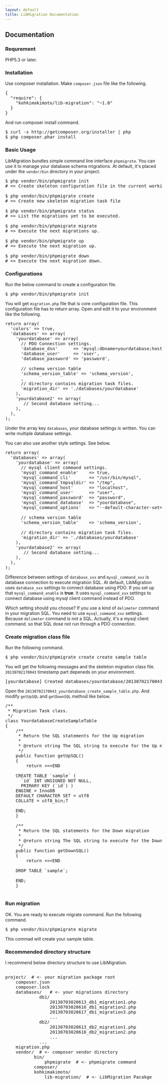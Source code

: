 ```yaml
---
layout: default
title: LibMigration Documentation
---
```


## Documentation


### Requrement

PHP5.3 or later.


### Installation

Use composer installation. Make `composer.json` file like the following.

<pre class="javascript">
{
  "require": {
    "kohkimakimoto/lib-migration": "~1.0"
  }
}
</pre>

And run composer install command.

<pre class="sh">
$ curl -s http://getcomposer.org/installer | php
$ php composer.phar install
</pre>


### Basic Usage

LibMigration bundles simple command line interface `phpmigrate`.
You can use it to manage your database schema migrations.
At default, it's placed under the `vendor/bin` directory in your project.

<pre class="sh">
$ php vendor/bin/phpmigrate init
# => Create skeleton configuration file in the current working directory.

$ php vendor/bin/phpmigrate create
# => Create new skeleton migration task file

$ php vendor/bin/phpmigrate status
# => List the migrations yet to be executed.

$ php vendor/bin/phpmigrate migrate
# => Execute the next migrations up.

$ php vendor/bin/phpmigrate up
# => Execute the next migration up.

$ php vendor/bin/phpmigrate down
# => Execute the next migration down.
</pre>


### Configurations

Run the below command to create a configuration file.

<pre class="sh">
$ php vendor/bin/phpmigrate init
</pre>

You will get `migration.php` file that is core configuration file.
This configuration file has to return array.
Open and edit it to your environment like the following.

<pre class="php">
return array(
  'colors' => true,
  'databases' => array(
    'yourdatabase' => array(
      // PDO Connection settings.
      'database_dsn'      => 'mysql:dbname=yourdatabase;host=localhost',
      'database_user'     => 'user',
      'database_password' => 'password',

      // schema version table
      'schema_version_table' => 'schema_version',
      ,
      // directory contains migration task files.
      'migration_dir' => './databases/yourdatabase'
    ),
    'yourdatabase2' => array(
       // Second database setting...
    ),
  ),
);
</pre>

Under the array key `databases`, your database settings is written.
You can write multiple database settings.

You can also use another style settings. See below.

<pre class="php">
return array(
  'databases' => array(
    'yourdatabase' => array(
      // mysql client command settings.
      'mysql_command_enable'    => true,
      'mysql_command_cli'       => "/usr/bin/mysql",
      'mysql_command_tmpsqldir' => "/tmp",
      'mysql_command_host'      => "localhost",
      'mysql_command_user'      => "user",
      'mysql_command_password'  => "password",
      'mysql_command_database'  => "yourdatabase",
      'mysql_command_options'   => "--default-character-set=utf8",

      // schema version table
      'schema_version_table'    => 'schema_version',

      // directory contains migration task files.
      'migration_dir' => './databases/yourdatabase'
    ),
    'yourdatabase2' => array(
       // Second database setting...
    ),
  ),
);
</pre>

Difference between settings of `database_xxx` and `mysql_command_xxx` is database connection to execute migration SQL.
At default, LibMigration uses `database_xxx` settings to connect database using PDO.
If you set up that `mysql_command_enable` is **true**.
It uses `mysql_command_xxx` settings to connect database using mysql client command instead of PDO.

Which setting should you choose?
If you use a kind of `delimeter` command in your migration SQL. You need to use `mysql_command_xxx` settings.
Because `delimeter` command is not a SQL. Actually, it's a mysql client command. so that SQL dose not run through a PDO connection.


### Create migration class file

Run the following command.

<pre class="sh">
$ php vendor/bin/phpmigrate create create_sample_table
</pre>

You will get the following messages and the skeleton migration class file.
`20130702170043` timestamp part depeneds on your environment.

<pre class="sh">
[yourdatabase] Created databases/yourdatabase/20130702170043_yourdatabase_create_sample_table.php
</pre>

Open the `20130702170043_yourdatabase_create_sample_table.php`. And modify `getUpSQL` and `getDownSQL` method like below.



<pre class="php">
/**
 * Migration Task class.
 */
class YourdatabaseCreateSampleTable
{
    /**
     * Return the SQL statements for the Up migration
     *
     * @return string The SQL string to execute for the Up migration.
     */
    public function getUpSQL()
    {
        return &lt;&lt;&lt;END

    CREATE TABLE `sample` (
      `id` INT UNSIGNED NOT NULL,
      PRIMARY KEY (`id`) )
    ENGINE = InnoDB
    DEFAULT CHARACTER SET = utf8
    COLLATE = utf8_bin;7

    END;
    }

    /**
     * Return the SQL statements for the Down migration
     *
     * @return string The SQL string to execute for the Down migration.
     */
    public function getDownSQL()
    {
        return &lt;&lt;&lt;END

    DROP TABLE `sample`;

    END;
    }

</pre>

### Run migration

OK. You are ready to execute migrate command. Run the following command.

<pre class="sh">
$ php vendor/bin/phpmigrate migrate
</pre>

This commad will create your sample table.

### Recommended directory structure

I recommend below directory structure to use LibMigration.

<pre class="sh">

project/  # &lt;- your migration package root
    composer.json
    composer.lock
    databases/   # &lt;- your migrations directory
             db1/
                 20130703020613_db1_migration1.php
                 20130703020616_db1_migration2.php
                 20130703020617_db1_migration3.php
                 ...
             db2/
                 20130703020613_db2_migration1.php
                 20130703020616_db2_migration2.php
                 ...
             ...
    migration.php
    vendor/  # &lt;- composer vendor directory
           bin/
               phpmigrate  # &lt;- phpmigrate command
           composer/
           kohkimakimoto/
               lib-migration/  # &lt;- LibMigration Pacakge

</pre>

